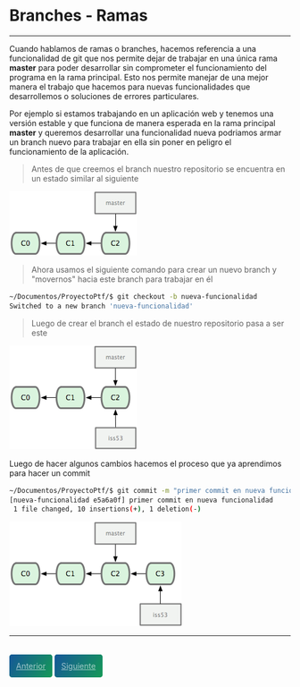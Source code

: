 # Branches - Ramas
---

Cuando hablamos de ramas o branches, hacemos referencia a una funcionalidad de git que nos permite dejar de trabajar en una única rama **master** para poder desarrollar sin comprometer el funcionamiento del programa en la rama principal. Esto nos permite manejar de una mejor manera el trabajo que hacemos para nuevas funcionalidades que desarrollemos o soluciones de errores particulares.

Por ejemplo si estamos trabajando en un aplicación web y tenemos una versión estable y que funciona de manera esperada en la rama principal **master** y queremos desarrollar una funcionalidad nueva podriamos armar un branch nuevo para trabajar en ella sin poner en peligro el funcionamiento de la aplicación.

> Antes de que creemos el branch nuestro repositorio se encuentra en un estado similar al siguiente

![Estado inicial](media/antes-del-nuevo-branch.png)

> Ahora usamos el siguiente comando para crear un nuevo branch y "movernos" hacia este branch para trabajar en él

```bash
~/Documentos/ProyectoPtf/$ git checkout -b nueva-funcionalidad
Switched to a new branch 'nueva-funcionalidad'
```

> Luego de crear el branch el estado de nuestro repositorio pasa a ser este

![Branch creado](media/creado-el-branch.png)

Luego de hacer algunos cambios hacemos el proceso que ya aprendimos para hacer un commit

```bash
~/Documentos/ProyectoPtf/$ git commit -m "primer commit en nueva funcionalidad"
[nueva-funcionalidad e5a6a0f] primer commit en nueva funcionalidad
 1 file changed, 10 insertions(+), 1 deletion(-)
```

![Branch despues del commit](media/despues-del-commit-en-branch.png)

---

<br>
<style>
.my-btn {
    height: 50px;
    width: 120px;
    display: inline;
    text-align: center;
    color: rgba(255, 255, 255, 0.6);
    background-color: #159957;
    background-image: linear-gradient(120deg, #155799, #159957);
    transition: color 0.2s ease-in-out;
    border-radius: 0.3rem;
    padding: 12px;
}

.my-btn:hover {
    color: #FFFFFF;
}

.Grid {
    display:flex;
    justify-content: space-around;
}
</style>
<div class="Grid">
    <a href="repositorio-remoto-2" class="my-btn">Anterior</a>
    <a href="merge" class="my-btn">Siguiente</a>
</div>
